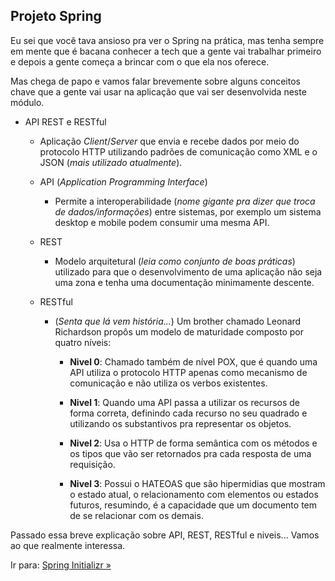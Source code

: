 ## Projeto Spring

Eu sei que você tava ansioso pra ver o Spring na prática, mas tenha sempre em mente que é bacana conhecer a tech que a gente vai trabalhar primeiro e depois a gente começa a brincar com o que ela nos oferece.

Mas chega de papo e vamos falar brevemente sobre alguns conceitos chave que a gente vai usar na aplicação que vai ser desenvolvida neste módulo.

- API REST e RESTful
    - Aplicação *Client*/*Server* que envia e recebe dados por meio do protocolo HTTP utilizando padrões de comunicação como XML e o JSON (_mais utilizado atualmente_).
    
    - API (_Application Programming Interface_)
        - Permite a interoperabilidade (_nome gigante pra dizer que troca de dados/informações_) entre sistemas, por exemplo um sistema desktop e mobile podem consumir uma mesma API.

    - REST
        - Modelo arquitetural (_leia como conjunto de boas práticas_) utilizado para que o desenvolvimento de uma aplicação não seja uma zona e tenha uma documentação minimamente descente.

    - RESTful
        - (_Senta que lá vem história..._) Um brother chamado Leonard Richardson propôs um modelo de maturidade composto por quatro níveis:

            - **Nivel 0**: Chamado também de nível POX, que é quando uma API utiliza o protocolo HTTP apenas como mecanismo de comunicação e não utiliza os verbos existentes.

            - **Nivel 1**: Quando uma API passa a utilizar os recursos de forma correta, definindo cada recurso no seu quadrado e utilizando os substantivos pra representar os objetos.

            - **Nivel 2**: Usa o HTTP de forma semântica com os métodos e os tipos que vão ser retornados pra cada resposta de uma requisição.

            - **Nivel 3**: Possui o HATEOAS que são hipermidias que mostram o estado atual, o relacionamento com elementos ou estados futuros, resumindo, é a capacidade que um documento tem de se relacionar com os demais.

Passado essa breve explicação sobre API, REST, RESTful e niveis... Vamos ao que realmente interessa.

Ir para: [Spring Initializr »](/content/ProjetoSpring/SpringInitializr.md)